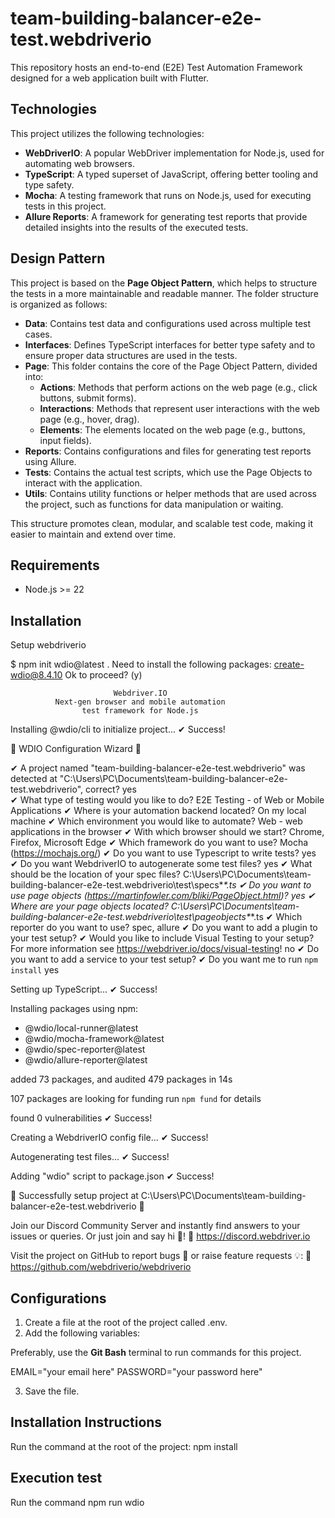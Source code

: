 # team-building-balancer-e2e-test.webdriverio
This repository hosts an end-to-end (E2E) Test Automation Framework designed for a web application built with Flutter.

## Technologies

This project utilizes the following technologies:

- **WebDriverIO**: A popular WebDriver implementation for Node.js, used for automating web browsers.
- **TypeScript**: A typed superset of JavaScript, offering better tooling and type safety.
- **Mocha**: A testing framework that runs on Node.js, used for executing tests in this project.
- **Allure Reports**: A framework for generating test reports that provide detailed insights into the results of the executed tests.

## Design Pattern

This project is based on the **Page Object Pattern**, which helps to structure the tests in a more maintainable and readable manner. The folder structure is organized as follows:

- **Data**: Contains test data and configurations used across multiple test cases.
- **Interfaces**: Defines TypeScript interfaces for better type safety and to ensure proper data structures are used in the tests.
- **Page**: This folder contains the core of the Page Object Pattern, divided into:
  - **Actions**: Methods that perform actions on the web page (e.g., click buttons, submit forms).
  - **Interactions**: Methods that represent user interactions with the web page (e.g., hover, drag).
  - **Elements**: The elements located on the web page (e.g., buttons, input fields).
- **Reports**: Contains configurations and files for generating test reports using Allure.
- **Tests**: Contains the actual test scripts, which use the Page Objects to interact with the application.
- **Utils**: Contains utility functions or helper methods that are used across the project, such as functions for data manipulation or waiting.

This structure promotes clean, modular, and scalable test code, making it easier to maintain and extend over time.

## Requirements

- Node.js >= 22

## Installation

Setup webdriverio

$ npm init wdio@latest .
Need to install the following packages:
create-wdio@8.4.10
Ok to proceed? (y)

                           Webdriver.IO
              Next-gen browser and mobile automation
                    test framework for Node.js


Installing @wdio/cli to initialize project...
✔ Success!


🤖 WDIO Configuration Wizard 🧙


✔ A project named "team-building-balancer-e2e-test.webdriverio" was detected at "C:\Users\PC\Documents\team-building-balancer-e2e-test.webdriverio", correct? yes    
✔ What type of testing would you like to do? E2E Testing - of Web or Mobile Applications
✔ Where is your automation backend located? On my local machine
✔ Which environment you would like to automate? Web - web applications in the browser
✔ With which browser should we start? Chrome, Firefox, Microsoft Edge
✔ Which framework do you want to use? Mocha (https://mochajs.org/)
✔ Do you want to use Typescript to write tests? yes
✔ Do you want WebdriverIO to autogenerate some test files? yes
✔ What should be the location of your spec files? C:\Users\PC\Documents\team-building-balancer-e2e-test.webdriverio\test\specs\**\*.ts
✔ Do you want to use page objects (https://martinfowler.com/bliki/PageObject.html)? yes
✔ Where are your page objects located? C:\Users\PC\Documents\team-building-balancer-e2e-test.webdriverio\test\pageobjects\**\*.ts
✔ Which reporter do you want to use? spec, allure
✔ Do you want to add a plugin to your test setup?
✔ Would you like to include Visual Testing to your setup? For more information see https://webdriver.io/docs/visual-testing! no
✔ Do you want to add a service to your test setup?
✔ Do you want me to run `npm install` yes


Setting up TypeScript...
✔ Success!

Installing packages using npm:
- @wdio/local-runner@latest
- @wdio/mocha-framework@latest
- @wdio/spec-reporter@latest
- @wdio/allure-reporter@latest

added 73 packages, and audited 479 packages in 14s

107 packages are looking for funding
  run `npm fund` for details

found 0 vulnerabilities
✔ Success!

Creating a WebdriverIO config file...
✔ Success!

Autogenerating test files...
✔ Success!

Adding "wdio" script to package.json
✔ Success!

🤖 Successfully setup project at C:\Users\PC\Documents\team-building-balancer-e2e-test.webdriverio 🎉

Join our Discord Community Server and instantly find answers to your issues or queries. Or just join and say hi 👋!
  🔗 https://discord.webdriver.io

Visit the project on GitHub to report bugs 🐛 or raise feature requests 💡:
  🔗 https://github.com/webdriverio/webdriverio


## Configurations

1. Create a file at the root of the project called .env.
2. Add the following variables:

Preferably, use the **Git Bash** terminal to run commands for this project. 

EMAIL="your email here"
PASSWORD="your password here"

3. Save the file.

## Installation Instructions
Run the command at the root of the project: npm install

## Execution test
Run the command npm run wdio

